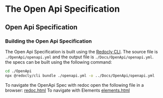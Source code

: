 # The Open Api Specification

## Open Api Specification

### Building the Open Api Specification

The Open Api Specification is built using the [Redocly CLI](https://www.npmjs.com/package/@redocly/cli).
The source file is `./OpenApi/openapi.yml` and the output file is `./Docs/OpenApi/openapi.yml`.
the specs can be built using the following command:

```bash
cd ./OpenApi
npx @redocly/cli bundle ./openapi.yml -o ../Docs/OpenApi/openapi.yml
```

To navigate the OpenApi Spec with redoc open the following file in a browser:
[redoc.html](redoc.html)
To navigate with Elements
[elements.html](elements.html)